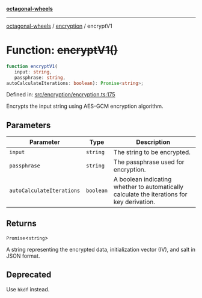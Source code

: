 [**octagonal-wheels**](../../README.md)

***

[octagonal-wheels](../../modules.md) / [encryption](../README.md) / encryptV1

# Function: ~~encryptV1()~~

```ts
function encryptV1(
   input: string, 
   passphrase: string, 
autoCalculateIterations: boolean): Promise<string>;
```

Defined in: [src/encryption/encryption.ts:175](https://github.com/vrtmrz/octagonal-wheels/blob/main/src/encryption/encryption.ts#L175)

Encrypts the input string using AES-GCM encryption algorithm.

## Parameters

| Parameter | Type | Description |
| ------ | ------ | ------ |
| `input` | `string` | The string to be encrypted. |
| `passphrase` | `string` | The passphrase used for encryption. |
| `autoCalculateIterations` | `boolean` | A boolean indicating whether to automatically calculate the iterations for key derivation. |

## Returns

`Promise`\<`string`\>

A string representing the encrypted data, initialization vector (IV), and salt in JSON format.

## Deprecated

Use `hkdf` instead.
